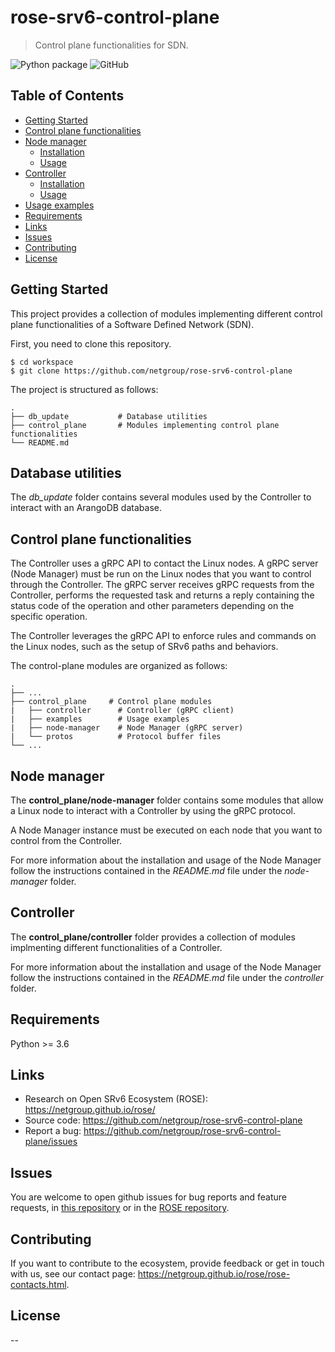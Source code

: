 # rose-srv6-control-plane
> Control plane functionalities for SDN.

![Python package](https://github.com/netgroup/rose-srv6-control-plane/workflows/Python%20package/badge.svg)
![GitHub](https://img.shields.io/github/license/netgroup/rose-srv6-control-plane)

## Table of Contents
* [Getting Started](#getting-started)
* [Control plane functionalities](#control-plane-functionalities)
* [Node manager](#node-manager)
    * [Installation](#Installation)
    * [Usage](#Usage)
* [Controller](#controller)
    * [Installation](#Installation-1)
    * [Usage](#Usage-1)
* [Usage examples](#usage-examples)
* [Requirements](#requirements)
* [Links](#links)
* [Issues](#issues)
* [Contributing](#contributing)
* [License](#license)


## Getting Started

This project provides a collection of modules implementing different control plane functionalities of a Software Defined Network (SDN).

First, you need to clone this repository.

```console
$ cd workspace
$ git clone https://github.com/netgroup/rose-srv6-control-plane
```

The project is structured as follows:

    .
    ├── db_update           # Database utilities
    ├── control_plane       # Modules implementing control plane functionalities
    └── README.md


## Database utilities
The *db_update* folder contains several modules used by the Controller to interact with an ArangoDB database.


## Control plane functionalities

The Controller uses a gRPC API to contact the Linux nodes. A gRPC server (Node Manager) must be run on the Linux nodes that you want to control through the Controller. The gRPC server receives gRPC requests from the Controller, performs the requested task and returns a reply containing the status code of the operation and other parameters depending on the specific operation.

The Controller leverages the gRPC API to enforce rules and commands on the Linux nodes, such as the setup of SRv6 paths and behaviors.

The control-plane modules are organized as follows:

    .
    ├── ...
    ├── control_plane     # Control plane modules
    |   ├── controller      # Controller (gRPC client)
    |   ├── examples        # Usage examples
    |   ├── node-manager    # Node Manager (gRPC server)
    |   └── protos          # Protocol buffer files
    └── ...


## Node manager

The **control_plane/node-manager** folder contains some modules that allow a Linux node to interact with a Controller by using the gRPC protocol.

A Node Manager instance must be executed on each node that you want to control from the Controller.

For more information about the installation and usage of the Node Manager follow the instructions contained in the *README.md* file under the *node-manager* folder.


## Controller
The **control_plane/controller** folder provides a collection of modules implmenting different functionalities of a Controller.

For more information about the installation and usage of the Node Manager follow the instructions contained in the *README.md* file under the *controller* folder.


## Requirements
Python >= 3.6


## Links
* Research on Open SRv6 Ecosystem (ROSE): https://netgroup.github.io/rose/
* Source code: https://github.com/netgroup/rose-srv6-control-plane
* Report a bug: https://github.com/netgroup/rose-srv6-control-plane/issues


## Issues
You are welcome to open github issues for bug reports and feature requests, in [this repository](https://github.com/netgroup/rose-srv6-control-plane/issues) or in the [ROSE repository](https://github.com/netgroup/rose/issues).


## Contributing
If you want to contribute to the ecosystem, provide feedback or get in touch with us, see our contact page: https://netgroup.github.io/rose/rose-contacts.html.


## License
--
